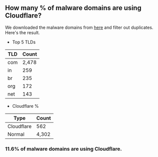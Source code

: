 ## How many % of malware domains are using Cloudflare?


We downloaded the malware domains from [here](https://urlhaus.abuse.ch) and filter out duplicates.
Here's the result.


[//]: # (start replacement)


- Top 5 TLDs

| TLD | Count |
| --- | --- |
| com | 2,478 |
| in | 259 |
| br | 235 |
| org | 172 |
| net | 143 |


- Cloudflare %

| Type | Count |
| --- | --- |
| Cloudflare | 562 |
| Normal | 4,302 |


### 11.6% of malware domains are using Cloudflare.